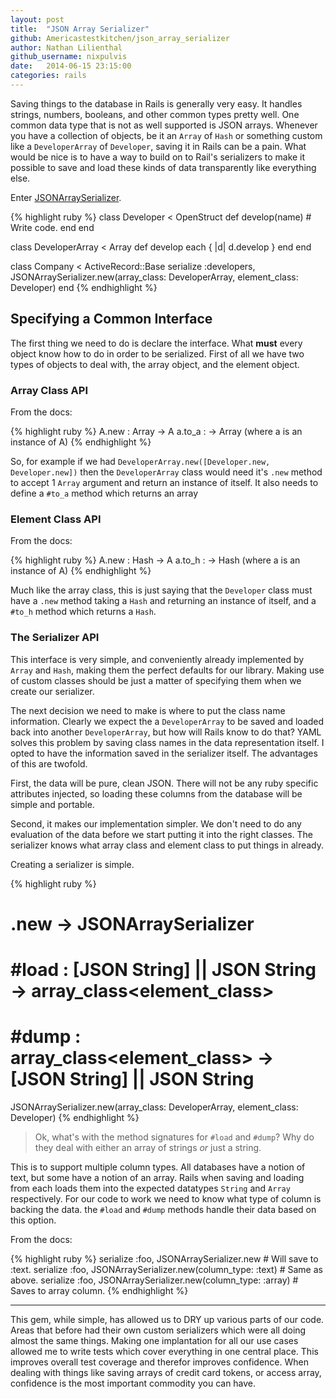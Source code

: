 ```yaml
---
layout: post
title:  "JSON Array Serializer"
github: Americastestkitchen/json_array_serializer
author: Nathan Lilienthal
github_username: nixpulvis
date:   2014-06-15 23:15:00
categories: rails
---
```


Saving things to the database in Rails is generally very easy. It handles strings, numbers, booleans, and other common types pretty well. One common data type that is not as well supported is JSON arrays. Whenever you have a collection of objects, be it an `Array` of `Hash` or something custom like a `DeveloperArray` of `Developer`, saving it in Rails can be a pain. What would be nice is to have a way to build on to Rail's serializers to make it possible to save and load these kinds of data transparently like everything else.

Enter [JSONArraySerializer](https://github.com/Americastestkitchen/json_array_serializer).

{% highlight ruby %}
class Developer < OpenStruct
  def develop(name)
    # Write code.
  end
end

class DeveloperArray < Array
  def develop
    each { |d| d.develop }
  end
end

class Company < ActiveRecord::Base
  serialize :developers, JSONArraySerializer.new(array_class: DeveloperArray, element_class: Developer)
end
{% endhighlight %}

## Specifying a Common Interface

The first thing we need to do is declare the interface. What **must** every object know how to do in order to be serialized. First of all we have two types of objects to deal with, the array object, and the element object.

### Array Class API

From the docs:

{% highlight ruby %}
A.new : Array -> A
a.to_a : -> Array (where a is an instance of A)
{% endhighlight %}

So, for example if we had `DeveloperArray.new([Developer.new, Developer.new])` then the `DeveloperArray` class would need it's `.new` method to accept 1 `Array` argument and return an instance of itself. It also needs to define a `#to_a` method which returns an array

### Element Class API

From the docs:

{% highlight ruby %}
A.new : Hash -> A
a.to_h : -> Hash (where a is an instance of A)
{% endhighlight %}

Much like the array class, this is just saying that the `Developer` class must have a `.new` method taking a `Hash` and returning an instance of itself, and a `#to_h` method which returns a `Hash`.

### The Serializer API

This interface is very simple, and conveniently already implemented by `Array` and `Hash`, making them the perfect defaults for our library. Making use of custom classes should be just a matter of specifying them when we create our serializer.

The next decision we need to make is where to put the class name information. Clearly we expect the a `DeveloperArray` to be saved and loaded back into another `DeveloperArray`, but how will Rails know to do that? YAML solves this problem by saving class names in the data representation itself. I opted to have the information saved in the serializer itself. The advantages of this are twofold.

First, the data will be pure, clean JSON. There will not be any ruby specific attributes injected, so loading these columns from the database will be simple and portable.

Second, it makes our implementation simpler. We don't need to do any evaluation of the data before we start putting it into the right classes. The serializer knows what array class and element class to put things in already.

Creating a serializer is simple.

{% highlight ruby %}
# .new -> JSONArraySerializer
# #load : [JSON String] || JSON String -> array_class<element_class>
# #dump : array_class<element_class> -> [JSON String] || JSON String

JSONArraySerializer.new(array_class: DeveloperArray, element_class: Developer)
{% endhighlight %}

> Ok, what's with the method signatures for `#load` and `#dump`? Why do they deal with either an array of strings *or* just a string.

This is to support multiple column types. All databases have a notion of text, but some have a notion of an array. Rails when saving and loading from each loads them into the expected datatypes `String` and `Array` respectively. For our code to work we need to know what type of column is backing the data. the `#load` and `#dump` methods handle their data based on this option.

From the docs:

{% highlight ruby %}
 serialize :foo, JSONArraySerializer.new                       # Will save to :text.
serialize :foo, JSONArraySerializer.new(column_type: :text)   # Same as above.
serialize :foo, JSONArraySerializer.new(column_type: :array)  # Saves to array column.
{% endhighlight %}

---

This gem, while simple, has allowed us to DRY up various parts of our code. Areas that before had their own custom serializers which were all doing almost the same things. Making one implantation for all our use cases allowed me to write tests which cover everything in one central place. This improves overall test coverage and therefor improves confidence. When dealing with things like saving arrays of credit card tokens, or access array, confidence is the most important commodity you can have.
